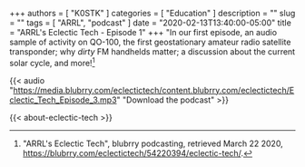 +++
authors = [ "K0STK" ]
categories = [ "Education" ]
description = ""
slug = ""
tags = [ "ARRL", "podcast" ]
date = "2020-02-13T13:40:00-05:00"
title = "ARRL's Eclectic Tech - Episode 1"
+++
"In our first episode, an audio sample of activity on QO-100, the
first geostationary amateur radio satellite transponder; why *dirty*
FM handhelds matter; a discussion about the current solar cycle, and
more![^1]

[^1]: "ARRL's Eclectic Tech", blubrry podcasting, retrieved March 22 2020, https://blubrry.com/eclectictech/54220394/eclectic-tech/.

{{< audio "https://media.blubrry.com/eclectictech/content.blubrry.com/eclectictech/Eclectic_Tech_Episode_3.mp3" "Download the podcast" >}}

<!--more-->

{{< about-eclectic-tech >}}
